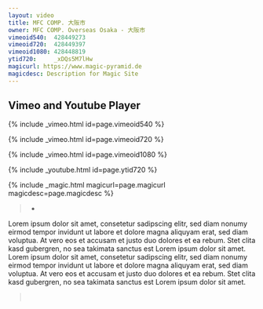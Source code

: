 ```yaml
---
layout: video
title: MFC COMP. 大阪市
owner: MFC COMP. Overseas Osaka - 大阪市
vimeoid540:  428449273
vimeoid720:  428449397
vimeoid1080: 428448819
ytid720:     _xDQs5M7lHw
magicurl: https://www.magic-pyramid.de
magicdesc: Description for Magic Site
---
```


## Vimeo and Youtube Player

{% include _vimeo.html   id=page.vimeoid540  %}

{% include _vimeo.html   id=page.vimeoid720  %}

{% include _vimeo.html   id=page.vimeoid1080 %}

{% include _youtube.html id=page.ytid720     %}

{% include _magic.html   magicurl=page.magicurl magicdesc=page.magicdesc %}

   >*

Lorem ipsum dolor sit amet, consetetur sadipscing elitr, sed diam nonumy eirmod tempor invidunt ut labore et dolore magna aliquyam erat, sed diam voluptua. At vero eos et accusam et justo duo dolores et ea rebum. Stet clita kasd gubergren, no sea takimata sanctus est Lorem ipsum dolor sit amet. Lorem ipsum dolor sit amet, consetetur sadipscing elitr, sed diam nonumy eirmod tempor invidunt ut labore et dolore magna aliquyam erat, sed diam voluptua. At vero eos et accusam et justo duo dolores et ea rebum. Stet clita kasd gubergren, no sea takimata sanctus est Lorem ipsum dolor sit amet.

   >&nbsp;
